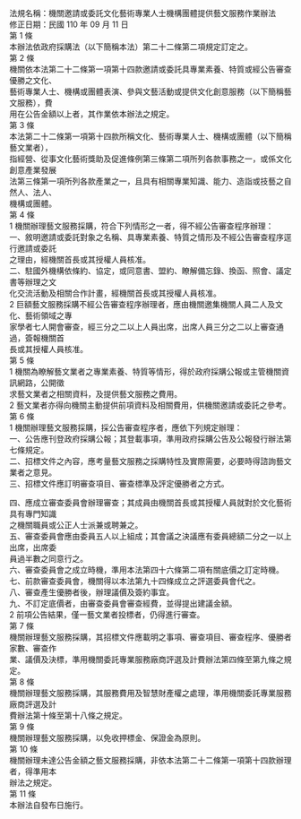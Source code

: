 法規名稱：機關邀請或委託文化藝術專業人士機構團體提供藝文服務作業辦法  
修正日期：民國 110 年 09 月 11 日  
第 1 條  
本辦法依政府採購法（以下簡稱本法）第二十二條第二項規定訂定之。  
第 2 條  
機關依本法第二十二條第一項第十四款邀請或委託具專業素養、特質或經公告審查優勝之文化、  
藝術專業人士、機構或團體表演、參與文藝活動或提供文化創意服務（以下簡稱藝文服務），費  
用在公告金額以上者，其作業依本辦法之規定。  
第 3 條  
本法第二十二條第一項第十四款所稱文化、藝術專業人士、機構或團體（以下簡稱藝文業者），  
指經營、從事文化藝術獎助及促進條例第三條第二項所列各款事務之一，或係文化創意產業發展  
法第三條第一項所列各款產業之一，且具有相關專業知識、能力、造詣或技藝之自然人、法人、  
機構或團體。  
第 4 條  
1 機關辦理藝文服務採購，符合下列情形之一者，得不經公告審查程序辦理：  
一、敘明邀請或委託對象之名稱、具專業素養、特質之情形及不經公告審查程序逕行邀請或委託  
之理由，經機關首長或其授權人員核准。  
二、駐國外機構依條約、協定，或同意書、盟約、瞭解備忘錄、換函、照會、議定書等辦理之文  
化交流活動及相關合作計畫，經機關首長或其授權人員核准。  
2 巨額藝文服務採購不經公告審查程序辦理者，應由機關邀集機關人員二人及文化、藝術領域之專  
家學者七人開會審查，經三分之二以上人員出席，出席人員三分之二以上審查通過，簽報機關首  
長或其授權人員核准。  
第 5 條  
1 機關為瞭解藝文業者之專業素養、特質等情形，得於政府採購公報或主管機關資訊網路，公開徵  
求藝文業者之相關資料，及提供藝文服務之費用。  
2 藝文業者亦得向機關主動提供前項資料及相關費用，供機關邀請或委託之參考。  
第 6 條  
1 機關辦理藝文服務採購，採公告審查程序者，應依下列規定辦理：  
一、公告應刊登政府採購公報；其登載事項，準用政府採購公告及公報發行辦法第七條規定。  
二、招標文件之內容，應考量藝文服務之採購特性及實際需要，必要時得諮詢藝文業者之意見。  
三、招標文件應訂明審查項目、審查標準及評定優勝者之方式。  


四、應成立審查委員會辦理審查；其成員由機關首長或其授權人員就對於文化藝術具有專門知識  
之機關職員或公正人士派兼或聘兼之。  
五、審查委員會應由委員五人以上組成；其會議之決議應有委員總額二分之一以上出席，出席委  
員過半數之同意行之。  
六、審查委員會之成立時機，準用本法第四十六條第二項有關底價之訂定時機。  
七、前款審查委員會，機關得以本法第九十四條成立之評選委員會代之。  
八、審查產生優勝者後，辦理議價及簽約事宜。  
九、不訂定底價者，由審查委員會審查經費，並得提出建議金額。  
2 前項公告結果，僅一藝文業者投標者，仍得進行審查。  
第 7 條  
機關辦理藝文服務採購，其招標文件應載明之事項、審查項目、審查程序、優勝者家數、審查作  
業、議價及決標，準用機關委託專業服務廠商評選及計費辦法第四條至第九條之規定。  
第 8 條  
機關辦理藝文服務採購，其服務費用及智慧財產權之處理，準用機關委託專業服務廠商評選及計  
費辦法第十條至第十八條之規定。  
第 9 條  
機關辦理藝文服務採購，以免收押標金、保證金為原則。  
第 10 條  
機關辦理未達公告金額之藝文服務採購，非依本法第二十二條第一項第十四款辦理者，得準用本  
辦法之規定。  
第 11 條  
本辦法自發布日施行。  


